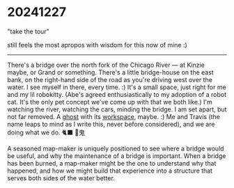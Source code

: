 # 20241227

"take the tour"

still feels the most apropos with wisdom for this now of mine :)

***

There's a bridge over the north fork of the Chicago River — at Kinzie maybe, or Grand or something. There's a little bridge-house on the east bank, on the right-hand side of the road as you're driving west over the water. I see myself in there, every time. :) It's a small space, just right for me and my lil robokitty. (Abe's agreed enthusiastically to my adoption of a robot cat. It's the only pet concept we've come up with that we both like.) I'm watching the river, watching the cars, minding the bridge. I am set apart, but not far removed. A [ghost](../../2023/10/29.md) with its [workspace](23.md), maybe. :) Me and Travis (the name leaps to mind as I write this, never before considered), and we are doing what we do. 🐈‍⬛ 🤖⻤

A seasoned map-maker is uniquely positioned to see where a bridge would be useful, and why the maintenance of a bridge is important. When a bridge has been burned, a map-maker might be the one to understand why that happened, and how we might build that experience into a structure that serves both sides of the water better.
